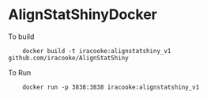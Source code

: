 # AlignStatShinyDocker

To build

```
    docker build -t iracooke:alignstatshiny_v1 github.com/iracooke/AlignStatShiny
```

To Run

```
    docker run -p 3838:3838 iracooke:alignstatshiny_v1
```

